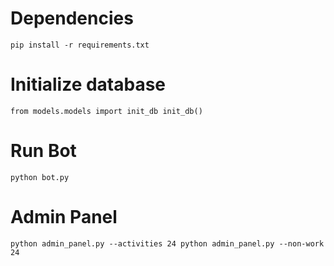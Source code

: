 # Dependencies 
`pip install -r requirements.txt`

# Initialize database 
`from models.models import init_db
init_db()`

# Run Bot
`python bot.py`

# Admin Panel
`python admin_panel.py --activities 24
python admin_panel.py --non-work 24`
